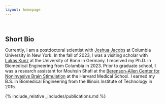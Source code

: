 ```yaml
---
layout: homepage
---
```


<h1 id="about-me"></h1>

<h2 style="margin: 60px 0px 10px;">Short Bio</h2>

Currently, I am a postdoctoral scientist with [Joshua Jacobs](https://jacobslab.bme.columbia.edu/) at Columbia University in New York. In the fall of 2023, I was a visiting scholar with [Lukas Kunz](https://spatialmemorylab.com/author/lukas-kunz-md-phd/) at the University of Bonn in Germany. I received my Ph.D. in Biomedical Engineering from Columbia in 2023. Prior to graduate school, I was a research assistant for Mouhsin Shafi at the [Berenson-Allen Center for Noninvasive Brain Stimulation](https://www.tmslab.org/) at the Harvard Medical School. I earned my B.S. in Biomedical Engineering from the Illinois Institute of Technology in 2015.

{% include_relative _includes/publications.md %}
